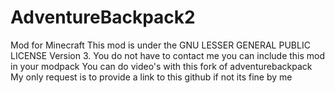 AdventureBackpack2
==================

Mod for Minecraft
This mod is under the GNU LESSER GENERAL PUBLIC LICENSE Version 3.
You do not have to contact me you can include this mod in your modpack 
You can do video's with this fork of adventurebackpack
My only request is to provide a link to this github if not its fine by me 

